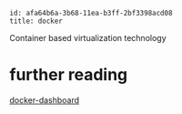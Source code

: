 ```
id: afa64b6a-3b68-11ea-b3ff-2bf3398acd08
title: docker
```

Container based virtualization technology

# further reading

[docker-dashboard][1]

[1]: https://github.com/pipiliang/docker-dashboard
